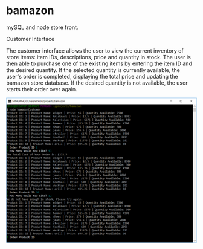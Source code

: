 # bamazon
mySQL and node store front.

Customer Interface

The customer interface allows the user to view the current inventory of store items: item IDs, descriptions, price and quantity in stock. The user is then able to purchase one of the existing items by entering the item ID and the desired quantity. If the selected quantity is currently available, the user's order is completed, displaying the total price and updating the bamazon store database. If the desired quantity is not available, the user starts their order over again.

![Bamazon Screenshot](https://github.com/edobb/bamazon/blob/master/Capture.PNG)
